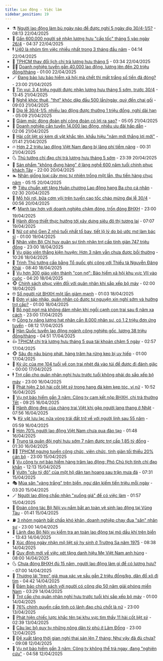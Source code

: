 ```yaml
---
title: Lao động - Việc làm
sidebar_position: 19
---
```


<!-- dantri-lao-dong-viec-lam:START -->
- ⚗️ [Người lao động làm bù ngày nào để được nghỉ 5 ngày dịp 30/4-1/5?](https://dantri.com.vn/lao-dong-viec-lam/nguoi-lao-dong-lam-bu-ngay-nao-de-duoc-nghi-5-ngay-dip-304-15-20250422150438844.htm) - 08:13 22/04/2025
- 🙉 [Gần 600.000 người sẽ nhận lương hưu &quot;cấp tốc&quot; tháng 5 vào ngày 26/4](https://dantri.com.vn/lao-dong-viec-lam/gan-600000-nguoi-se-nhan-luong-huu-cap-toc-thang-5-vao-ngay-264-20250422112232447.htm) - 04:37 22/04/2025
- 🕴 [U40 là nhóm tìm việc nhiều nhất trong 3 tháng đầu năm](https://dantri.com.vn/lao-dong-viec-lam/u40-la-nhom-tim-viec-nhieu-nhat-trong-3-thang-dau-nam-20250422105423024.htm) - 04:14 22/04/2025
- 🧐 [TPHCM thay đổi lịch chi trả lương hưu tháng 5](https://dantri.com.vn/lao-dong-viec-lam/tphcm-thay-doi-lich-chi-tra-luong-huu-thang-5-20250422102432120.htm) - 03:34 22/04/2025
- 🧑‍💻 [Doanh nghiệp tuyển gần 40.000 lao động, lương lên đến 20 triệu đồng/tháng](https://dantri.com.vn/lao-dong-viec-lam/doanh-nghiep-tuyen-gan-40000-lao-dong-luong-len-den-20-trieu-dongthang-20250421200308107.htm) - 01:00 22/04/2025
- 🪄 [Đang bảo lưu bảo hiểm xã hội mà chết thì mất trắng số tiền đã đóng?](https://dantri.com.vn/lao-dong-viec-lam/dang-bao-luu-bao-hiem-xa-hoi-ma-chet-thi-mat-trang-so-tien-da-dong-20250421141238092.htm) - 23:00 21/04/2025
- 🦣 [Tin vui: 3,4 triệu người được nhận lương hưu tháng 5 sớm, trước 30/4](https://dantri.com.vn/lao-dong-viec-lam/tin-vui-34-trieu-nguoi-duoc-nhan-luong-huu-thang-5-som-truoc-304-20250421145823711.htm) - 13:45 21/04/2025
- 🎡 [Nghề khóc thuê, &quot;thợ&quot; khóc dập đầu 500 lần/ngày, quỳ đến chai gối](https://dantri.com.vn/lao-dong-viec-lam/nghe-khoc-thue-tho-khoc-dap-dau-500-lanngay-quy-den-chai-goi-20250421122040973.htm) - 09:03 21/04/2025
- 🦍 [Dịp lễ 30/4-1/5, nhiều lao động được thưởng 1 triệu đồng, nghỉ dài hạn](https://dantri.com.vn/lao-dong-viec-lam/dip-le-304-15-nhieu-lao-dong-duoc-thuong-1-trieu-dong-nghi-dai-han-20250421112525346.htm) - 05:09 21/04/2025
- 🫶 [Giảm mức đóng đoàn phí công đoàn có lợi ra sao?](https://dantri.com.vn/lao-dong-viec-lam/giam-muc-dong-doan-phi-cong-doan-co-loi-ra-sao-20250421105439604.htm) - 05:05 21/04/2025
- 🥸 [Doanh nghiệp cần tuyển 14.000 lao động, nhiều ưu đãi hấp dẫn](https://dantri.com.vn/lao-dong-viec-lam/doanh-nghiep-can-tuyen-14000-lao-dong-nhieu-uu-dai-hap-dan-20250421085320465.htm) - 02:06 21/04/2025
- 🎡 [Hài cốt liệt sỹ kèm di vật khắc tên, khẩu hiệu &quot;năm mới thắng lợi mới&quot;](https://dantri.com.vn/lao-dong-viec-lam/hai-cot-liet-sy-kem-di-vat-khac-ten-khau-hieu-nam-moi-thang-loi-moi-20250421065351973.htm) - 01:41 21/04/2025
- 🔥 [Hơn 2,2 triệu lao động Việt Nam đang bị lãng phí tiềm năng](https://dantri.com.vn/lao-dong-viec-lam/hon-22-trieu-lao-dong-viet-nam-dang-bi-lang-phi-tiem-nang-20250420170432631.htm) - 00:31 21/04/2025
- 🌜 [Thủ tướng chỉ đạo chi trả lương hưu tháng 5 sớm](https://dantri.com.vn/lao-dong-viec-lam/thu-tuong-chi-dao-chi-tra-luong-huu-thang-5-som-20250420224114707.htm) - 23:39 20/04/2025
- 🤭 [Sản phẩm &quot;không đụng hàng&quot; ở làng nghề 600 năm tuổi chinh phục khách Tây](https://dantri.com.vn/lao-dong-viec-lam/san-pham-khong-dung-hang-o-lang-nghe-600-nam-tuoi-chinh-phuc-khach-tay-20250420090603703.htm) - 22:00 20/04/2025
- 🏊 [Nhân giống loại cây mọc tự nhiên trồng một lần, thu tiền hàng chục năm](https://dantri.com.vn/lao-dong-viec-lam/nhan-giong-loai-cay-moc-tu-nhien-trong-mot-lan-thu-tien-hang-chuc-nam-20250418220225068.htm) - 05:15 20/04/2025
- 😎 [Tiêu chuẩn xét tặng Huân chương Lao động hạng Ba cho cá nhân](https://dantri.com.vn/lao-dong-viec-lam/tieu-chuan-xet-tang-huan-chuong-lao-dong-hang-ba-cho-ca-nhan-20250420063424123.htm) - 02:30 20/04/2025
- 🤖 [Mồ hôi rơi, bữa cơm vội trên tuyến cao tốc chào mừng đại lễ 30/4](https://dantri.com.vn/lao-dong-viec-lam/mo-hoi-roi-bua-com-voi-tren-tuyen-cao-toc-chao-mung-dai-le-304-20250420064018681.htm) - 00:56 20/04/2025
- 🌏 [Mạnh tay hơn với doanh nghiệp chậm đóng, trốn đóng BHXH](https://dantri.com.vn/lao-dong-viec-lam/manh-tay-hon-voi-doanh-nghiep-cham-dong-tron-dong-bhxh-20250419170651416.htm) - 23:00 19/04/2025
- 🦏 [Hành động thiết thực hướng tới xây dựng siêu đô thị tương lai](https://dantri.com.vn/lao-dong-viec-lam/hanh-dong-thiet-thuc-huong-toi-xay-dung-sieu-do-thi-tuong-lai-20250419124354328.htm) - 07:07 19/04/2025
- 🤔 [Nữ cơ phó Gen Z nhỏ tuổi nhất tổ bay, tiết lộ lý do bỏ ước mơ làm bác sĩ](https://dantri.com.vn/lao-dong-viec-lam/nu-co-pho-gen-z-nho-tuoi-nhat-to-bay-tiet-lo-ly-do-bo-uoc-mo-lam-bac-si-20250418124903007.htm) - 01:00 19/04/2025
- 🌮 [Nhân viên Bộ Chỉ huy quân sự tỉnh nhận trợ cấp tinh giản 747 triệu đồng](https://dantri.com.vn/lao-dong-viec-lam/nhan-vien-bo-chi-huy-quan-su-tinh-nhan-tro-cap-tinh-gian-747-trieu-dong-20250418135940676.htm) - 23:00 18/04/2025
- 💪 [Vụ giáo viên thắng kiện huyện: Hơn 3 năm vẫn chưa được bồi thường](https://dantri.com.vn/lao-dong-viec-lam/vu-giao-vien-thang-kien-huyen-hon-3-nam-van-chua-duoc-boi-thuong-20250418163954748.htm) - 10:26 18/04/2025
- 💪 [Trình Thủ tướng cấp bằng Tổ quốc ghi công với Thiếu tá Nguyễn Đăng Khải](https://dantri.com.vn/lao-dong-viec-lam/trinh-thu-tuong-cap-bang-to-quoc-ghi-cong-voi-thieu-ta-nguyen-dang-khai-20250418151913787.htm) - 08:40 18/04/2025
- 🦒 [Vụ hơn 300 giáo viên thành &quot;con nợ&quot;: Bảo hiểm xã hội khu vực VII vào cuộc](https://dantri.com.vn/lao-dong-viec-lam/vu-hon-300-giao-vien-thanh-con-no-bao-hiem-xa-hoi-khu-vuc-vii-vao-cuoc-20250418102141976.htm) - 04:20 18/04/2025
- 🐵 [Chính sách phục viên đối với quân nhân khi sắp xếp bộ máy](https://dantri.com.vn/lao-dong-viec-lam/chinh-sach-phuc-vien-doi-voi-quan-nhan-khi-sap-xep-bo-may-20250416145018490.htm) - 02:00 18/04/2025
- 🤓 [Số người rút BHXH một lần giảm mạnh](https://dantri.com.vn/lao-dong-viec-lam/so-nguoi-rut-bhxh-mot-lan-giam-manh-20250417233116364.htm) - 01:03 18/04/2025
- 🧐 [Đơn vị sáp nhập, quân nhân có được tự nguyện xin nghỉ sớm và hưởng trợ cấp?](https://dantri.com.vn/lao-dong-viec-lam/don-vi-sap-nhap-quan-nhan-co-duoc-tu-nguyen-xin-nghi-som-va-huong-tro-cap-20250417201552325.htm) - 01:00 18/04/2025
- 💪 [Bố ngờ ngợ mà không dám nhận khi ngồi cạnh con trai sau 6 năm xa cách](https://dantri.com.vn/lao-dong-viec-lam/bo-ngo-ngo-ma-khong-dam-nhan-khi-ngoi-canh-con-trai-sau-6-nam-xa-cach-20250417133747909.htm) - 23:00 17/04/2025
- 🤓 [Công ty năng lượng hạt nhân cần 8.000 nhân sự, có 1,2 triệu đơn ứng tuyển](https://dantri.com.vn/lao-dong-viec-lam/cong-ty-nang-luong-hat-nhan-can-8000-nhan-su-co-12-trieu-don-ung-tuyen-20250417145337981.htm) - 08:12 17/04/2025
- 💯 [Hàn Quốc tuyển lao động ngành công nghiệp gốc, lương 38 triệu đồng/tháng](https://dantri.com.vn/lao-dong-viec-lam/han-quoc-tuyen-lao-dong-nganh-cong-nghiep-goc-luong-38-trieu-dongthang-20250417112731009.htm) - 04:51 17/04/2025
- 👍 [TPHCM chi trả lương hưu tháng 5 qua tài khoản chậm 5 ngày](https://dantri.com.vn/lao-dong-viec-lam/tphcm-chi-tra-luong-huu-thang-5-qua-tai-khoan-cham-5-ngay-20250416190857053.htm) - 02:57 17/04/2025
- 🐵 [Sâu đo nâu bùng phát, hàng trăm ha rừng keo bị uy hiếp](https://dantri.com.vn/lao-dong-viec-lam/sau-do-nau-bung-phat-hang-tram-ha-rung-keo-bi-uy-hiep-20250416175356089.htm) - 01:00 17/04/2025
- 💂 [Ký ức của mẹ 104 tuổi về con trai nhét đá vào túi để được đi đánh giặc](https://dantri.com.vn/lao-dong-viec-lam/ky-uc-cua-me-104-tuoi-ve-con-trai-nhet-da-vao-tui-de-duoc-di-danh-giac-20250416115854893.htm) - 00:00 17/04/2025
- 🕴 [Trợ cấp cho quân nhân nghỉ hưu trước tuổi không phải do sắp xếp bộ máy](https://dantri.com.vn/lao-dong-viec-lam/tro-cap-cho-quan-nhan-nghi-huu-truoc-tuoi-khong-phai-do-sap-xep-bo-may-20250416140434710.htm) - 23:00 16/04/2025
- 👀 [Phát hiện 2 bộ hài cốt liệt sỹ trong hang đá kèm kẹp tóc, ví nữ](https://dantri.com.vn/lao-dong-viec-lam/phat-hien-2-bo-hai-cot-liet-sy-trong-hang-da-kem-kep-toc-vi-nu-20250416162823618.htm) - 10:52 16/04/2025
- 🦄 [Vụ nợ bảo hiểm gần 3 năm: Công ty cam kết nộp BHXH, chi trả thưởng Tết](https://dantri.com.vn/lao-dong-viec-lam/vu-no-bao-hiem-gan-3-nam-cong-ty-cam-ket-nop-bhxh-chi-tra-thuong-tet-20250416155317737.htm) - 09:25 16/04/2025
- 🔭 [Hành động đẹp của chàng trai Việt khi gặp người lang thang ở Nhật](https://dantri.com.vn/lao-dong-viec-lam/hanh-dong-dep-cua-chang-trai-viet-khi-gap-nguoi-lang-thang-o-nhat-20250416142533471.htm) - 07:56 16/04/2025
- 🪜 [Kỷ vật lưu lạc nửa vòng trái đất trở về với người lính sau 55 năm](https://dantri.com.vn/lao-dong-viec-lam/ky-vat-luu-lac-nua-vong-trai-dat-tro-ve-voi-nguoi-linh-sau-55-nam-20250415161135593.htm) - 05:59 16/04/2025
- 🌊 [Hơn 70% người lao động Việt Nam chưa qua đào tạo](https://dantri.com.vn/lao-dong-viec-lam/hon-70-nguoi-lao-dong-viet-nam-chua-qua-dao-tao-20250415232706014.htm) - 01:48 16/04/2025
- 💯 [Trung tá quân đội nghỉ hưu sớm 7 năm được trợ cấp 1,85 tỷ đồng](https://dantri.com.vn/lao-dong-viec-lam/trung-ta-quan-doi-nghi-huu-som-7-nam-duoc-tro-cap-185-ty-dong-20250415151912058.htm) - 01:30 16/04/2025
- 👨‍🏫 [TPHCM ngưng tuyển công chức, viên chức, tinh giản tối thiểu 20% cán bộ](https://dantri.com.vn/lao-dong-viec-lam/tphcm-ngung-tuyen-cong-chuc-vien-chuc-tinh-gian-toi-thieu-20-can-bo-20250415173026186.htm) - 23:00 15/04/2025
- 🙉 [Vụ công ty nợ bảo hiểm hàng trăm lao động: Phó Chủ tịch tỉnh chỉ đạo khẩn](https://dantri.com.vn/lao-dong-viec-lam/vu-cong-ty-no-bao-hiem-hang-tram-lao-dong-pho-chu-tich-tinh-chi-dao-khan-20250415172040279.htm) - 12:13 15/04/2025
- 🦄 [Vườn &quot;cây tỷ đô&quot; của một hộ dân tan hoang sau trận mưa đá](https://dantri.com.vn/lao-dong-viec-lam/vuon-cay-ty-do-cua-mot-ho-dan-tan-hoang-sau-tran-mua-da-20250415142200531.htm) - 07:31 15/04/2025
- 🎭 [Mùa săn &quot;vàng trắng&quot; trên biển, ngư dân kiếm tiền triệu mỗi ngày](https://dantri.com.vn/lao-dong-viec-lam/mua-san-vang-trang-tren-bien-ngu-dan-kiem-tien-trieu-moi-ngay-20250415090043729.htm) - 03:20 15/04/2025
- 🪄 [Người lao động chấp nhận &quot;xuống giá&quot; để có việc làm](https://dantri.com.vn/lao-dong-viec-lam/nguoi-lao-dong-chap-nhan-xuong-gia-de-co-viec-lam-20250412112834293.htm) - 01:57 15/04/2025
- 🌁 [Đoàn công tác Bộ Nội vụ nắm bắt an toàn vệ sinh lao động tại Vũng Tàu](https://dantri.com.vn/lao-dong-viec-lam/doan-cong-tac-bo-noi-vu-nam-bat-an-toan-ve-sinh-lao-dong-tai-vung-tau-20250414204427615.htm) - 01:41 15/04/2025
- ⛽️ [3 nhóm ngành bất chấp khó khăn, doanh nghiệp chạy đua &quot;săn&quot; nhân sự](https://dantri.com.vn/lao-dong-viec-lam/3-nhom-nganh-bat-chap-kho-khan-doanh-nghiep-chay-dua-san-nhan-su-20250414144842497.htm) - 23:00 14/04/2025
- 🤩 [Lãnh đạo Bộ Nội vụ kiểm tra an toàn lao động tại mỏ dầu khí trên biển](https://dantri.com.vn/lao-dong-viec-lam/lanh-dao-bo-noi-vu-kiem-tra-an-toan-lao-dong-tai-mo-dau-khi-tren-bien-20250414194402462.htm) - 13:43 14/04/2025
- 🌝 [Xúc động ngày nhận mộ liệt sỹ hy sinh ở Trường Sa năm 1975](https://dantri.com.vn/lao-dong-viec-lam/xuc-dong-ngay-nhan-mo-liet-sy-hy-sinh-o-truong-sa-nam-1975-20250414151034936.htm) - 08:38 14/04/2025
- 🤗 [Quy định mới về việc xét tặng danh hiệu Mẹ Việt Nam anh hùng](https://dantri.com.vn/lao-dong-viec-lam/quy-dinh-moi-ve-viec-xet-tang-danh-hieu-me-viet-nam-anh-hung-20250414104548013.htm) - 08:00 14/04/2025
- 🌜 [Chưa đóng BHXH đủ 15 năm, người lao động làm gì để có lương hưu?](https://dantri.com.vn/lao-dong-viec-lam/chua-dong-bhxh-du-15-nam-nguoi-lao-dong-lam-gi-de-co-luong-huu-20250414114414247.htm) - 07:00 14/04/2025
- 👀 [Thương lái &quot;treo&quot; giá mua xác ve sầu gần 2 triệu đồng/kg, dân đổ xô đi tìm](https://dantri.com.vn/lao-dong-viec-lam/thuong-lai-treo-gia-mua-xac-ve-sau-gan-2-trieu-dongkg-dan-do-xo-di-tim-20250414111304895.htm) - 04:42 14/04/2025
- 🫣 [Đảm bảo chính sách với người có công dịp 50 năm giải phóng miền Nam](https://dantri.com.vn/lao-dong-viec-lam/dam-bao-chinh-sach-voi-nguoi-co-cong-dip-50-nam-giai-phong-mien-nam-20250414101558747.htm) - 03:29 14/04/2025
- 🧠 [Trợ cấp cho quân nhân nghỉ hưu trước tuổi khi sắp xếp bộ máy](https://dantri.com.vn/lao-dong-viec-lam/tro-cap-cho-quan-nhan-nghi-huu-truoc-tuoi-khi-sap-xep-bo-may-20250413063729036.htm) - 01:00 14/04/2025
- 🎊 [76% chính quyền cấp tỉnh có lãnh đạo chủ chốt là nữ](https://dantri.com.vn/lao-dong-viec-lam/76-chinh-quyen-cap-tinh-co-lanh-dao-chu-chot-la-nu-20250413151222224.htm) - 23:00 13/04/2025
- 🧰 [Phát hiện chiếc lược khắc tên tại khu vực tìm thấy 11 hài cốt liệt sỹ](https://dantri.com.vn/lao-dong-viec-lam/phat-hien-chiec-luoc-khac-ten-tai-khu-vuc-tim-thay-11-hai-cot-liet-sy-20250412142745435.htm) - 02:39 13/04/2025
- 🐘 [Câu lạc bộ quy tụ những nông dân tỷ phú ở Lâm Đồng](https://dantri.com.vn/lao-dong-viec-lam/cau-lac-bo-quy-tu-nhung-nong-dan-ty-phu-o-lam-dong-20250412152523353.htm) - 23:00 12/04/2025
- 🥳 [Đề xuất tăng thời gian nghỉ thai sản lên 7 tháng: Như vậy đã đủ chưa?](https://dantri.com.vn/lao-dong-viec-lam/de-xuat-tang-thoi-gian-nghi-thai-san-len-7-thang-nhu-vay-da-du-chua-20250412105015153.htm) - 09:08 12/04/2025
- 🐎 [Vụ nợ bảo hiểm gần 3 năm: Công ty không thể trả ngay, đang &quot;nghiên cứu&quot;](https://dantri.com.vn/lao-dong-viec-lam/vu-no-bao-hiem-gan-3-nam-cong-ty-khong-the-tra-ngay-dang-nghien-cuu-20250412112926179.htm) - 04:58 12/04/2025<!-- dantri-lao-dong-viec-lam:END -->
